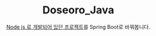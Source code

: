 <div align="center">

# Doseoro_Java

[Node js 로 개발되어 있던 프로젝트](https://github.com/Taewoongjung/Doseoro)를 Spring Boot로 바꿔봅니다.

</div>
